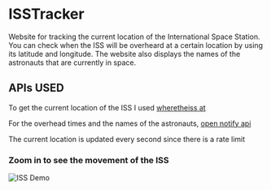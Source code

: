# ISSTracker

Website for tracking the current location of the International Space Station.
You can check when the ISS will be overheard at a certain location by using its latitude and longitude.
The website also displays the names of the astronauts that are currently in space.

## APIs USED

To get the current location of the ISS I used [wheretheiss at](https://wheretheiss.at/)

For the overhead times and the names of the astronauts, [open notify api](http://open-notify.org/)

The current location is updated every second since there is a rate limit

### Zoom in to see the movement of the ISS

![ISS Demo](assets/ISS.gif)
